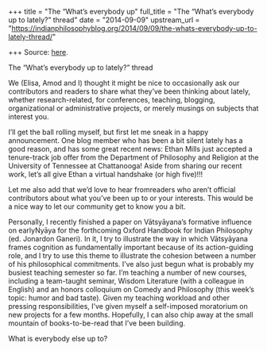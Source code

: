 +++
title = "The “What’s everybody up"
full_title = "The “What’s everybody up to lately?” thread"
date = "2014-09-09"
upstream_url = "https://indianphilosophyblog.org/2014/09/09/the-whats-everybody-up-to-lately-thread/"

+++
Source: [here](https://indianphilosophyblog.org/2014/09/09/the-whats-everybody-up-to-lately-thread/).

The “What’s everybody up to lately?” thread

We (Elisa, Amod and I) thought it might be nice to occasionally ask our
contributors and readers to share what they’ve been thinking about
lately, whether research-related, for conferences, teaching, blogging,
organizational or administrative projects, or merely musings on subjects
that interest you.

I’ll get the ball rolling myself, but first let me sneak in a happy
announcement. One blog member who has been a bit silent lately has a
good reason, and has some great recent news: Ethan Mills just accepted a
tenure-track job offer from the Department of Philosophy and Religion at
the University of Tennessee at Chattanooga! Aside from sharing our
recent work, let’s all give Ethan a virtual handshake (or high five)!!!

Let me also add that we’d love to hear fromreaders who aren’t official
contributors about what you’ve been up to or your interests. This would
be a nice way to let our community get to know you a bit.

Personally, I recently finished a paper on Vātsyāyana’s formative
influence on earlyNyāya for the forthcoming Oxford Handbook for Indian
Philosophy (ed. Jonardon Ganeri). In it, I try to illustrate the way in
which Vātsyāyana frames cognition as fundamentally important because of
its action-guiding role, and I try to use this theme to illustrate the
cohesion between a number of his philosophical commitments. I’ve also
just begun what is probably my busiest teaching semester so far. I’m
teaching a number of new courses, including a team-taught seminar,
Wisdom Literature (with a colleague in English) and an honors
colloquium on Comedy and Philosophy (this week’s topic: humor and bad
taste). Given my teaching workload and other pressing responsibilities,
I’ve given myself a self-imposed moratorium on new projects for a few
months. Hopefully, I can also chip away at the small mountain of
books-to-be-read that I’ve been building.

What is everybody else up to?

